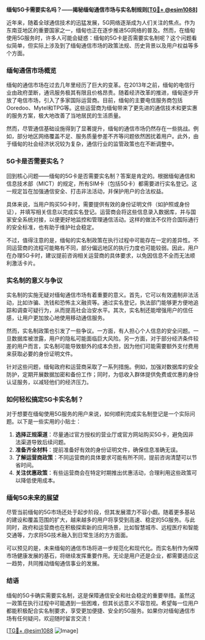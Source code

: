 **缅甸5G卡需要实名吗？——揭秘缅甸通信市场与实名制规则[[TG💪+ @esim1088](https://t.me/s/esim1088)]**

近年来，随着全球通信技术的迅猛发展，5G网络逐渐成为人们关注的焦点。作为东南亚地区的重要国家之一，缅甸也正在逐步推进5G网络的普及。然而，在缅甸使用5G服务时，许多人可能会疑惑：缅甸的5G卡是否需要实名制呢？这个问题看似简单，但实际上涉及到了缅甸通信市场的政策法规、历史背景以及用户权益等多个方面。

### 缅甸通信市场概览

缅甸的通信市场在过去几年里经历了巨大的变革。在2013年之前，缅甸的电信行业由政府垄断，通讯服务极其有限且价格昂贵。随着经济改革的推进，缅甸逐步开放了电信市场，引入了多家国际运营商。目前，缅甸的主要电信服务商包括Ooredoo、Mytel和TPG等。这些运营商为缅甸带来了更先进的通信技术和更实惠的服务方案，极大地改善了当地居民的生活质量。

然而，尽管通信基础设施得到了显著提升，缅甸的通信市场仍然存在一些挑战。例如，部分地区网络覆盖不足、服务质量参差不齐等问题依然困扰着用户。此外，由于缅甸的社会经济状况较为复杂，通信行业的监管政策也在不断调整中。

### 5G卡是否需要实名？

回到核心问题——缅甸的5G卡是否需要实名制？答案是肯定的。根据缅甸通信和信息技术部（MICT）的规定，所有SIM卡（包括5G卡）都需要进行实名登记。这一规定旨在加强通信安全、打击非法活动，并保护用户的合法权益。

具体来说，当用户购买5G卡时，需要提供有效的身份证明文件（如护照或身份证），并填写相关信息以完成实名登记。运营商会将这些信息录入数据库，并与国家安全系统对接，以便更好地监控和管理通信活动。这样的做法不仅符合国际通行的安全标准，也有助于维护社会稳定。

不过，值得注意的是，缅甸的实名制政策在执行过程中可能存在一定的差异性。不同运营商的流程可能略有不同，部分偏远地区的执行力度也可能较弱。因此，用户在办理5G卡时，建议提前咨询相关运营商的具体要求，以免因信息不全而无法顺利激活卡片。

### 实名制的意义与争议

实名制的实施无疑对缅甸通信市场有着重要的意义。首先，它可以有效遏制非法活动，比如诈骗、洗钱和恐怖主义融资等。通过实名登记，执法部门能够更方便地追踪和调查可疑行为，从而提高社会治安水平。其次，实名制还能增强用户的信任感，让用户更加放心地使用移动通信服务。

然而，实名制政策也引发了一些争议。一方面，有人担心个人信息的安全问题。一旦数据库被泄露，用户的隐私可能面临巨大风险。另一方面，对于部分经济条件较差的用户而言，实名制可能导致额外的成本负担，因为他们可能需要额外支付费用来获取必要的身份证明文件。

针对这些问题，缅甸政府和运营商采取了一系列措施。例如，加强对数据库的安全防护，定期开展数据加密和备份工作；同时，为低收入群体提供免费或优惠的身份认证服务，以减轻他们的经济压力。

### 如何轻松搞定5G卡实名制？

对于想要在缅甸使用5G服务的用户来说，如何顺利完成实名制登记是一个实际问题。以下是一些实用的小贴士：

1. **选择正规渠道**：尽量通过官方授权的营业厅或官方网站购买5G卡，避免因非法渠道导致后续问题。
2. **准备齐全材料**：提前准备好有效的身份证明文件，确保信息准确无误。
3. **了解运营商政策**：不同运营商的具体要求可能有所不同，提前咨询清楚可以节省时间。
4. **关注优惠政策**：有些运营商会在特定时期推出优惠活动，合理利用这些政策可以降低使用成本。

### 缅甸5G未来的展望

尽管当前缅甸的5G市场还处于起步阶段，但其发展潜力不容小觑。随着更多基站的建设和覆盖范围的扩大，越来越多的用户将享受到高速、稳定的5G服务。与此同时，政府和运营商也在积极探索新的应用场景，比如智慧城市、远程医疗和智能交通等，力求将5G技术融入到日常生活的方方面面。

可以预见的是，未来缅甸的通信市场将进一步规范化和现代化。而实名制作为保障市场健康发展的基石，将继续发挥重要作用。无论是用户还是企业，都需要适应这一趋势，共同推动缅甸通信事业的发展。

### 结语

缅甸的5G卡确实需要实名制，这是保障通信安全和社会稳定的重要举措。虽然这一政策在执行过程中可能遇到一些困难，但其长远意义不容忽视。希望每一位用户都能积极配合实名制要求，享受更加便捷、安全的5G服务。如果你对缅甸通信市场有任何疑问，欢迎随时留言交流！

[[TG💪+ @esim1088](https://t.me/s/esim1088) ![Image](https://i.postimg.cc/4NQfJmqS/Snipaste-2025-05-13-00-14-12.png)]